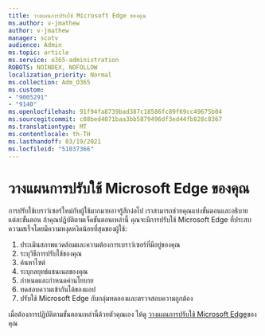 ```yaml
---
title: วางแผนการปรับใช้ Microsoft Edge ของคุณ
ms.author: v-jmathew
author: v-jmathew
manager: scotv
audience: Admin
ms.topic: article
ms.service: o365-administration
ROBOTS: NOINDEX, NOFOLLOW
localization_priority: Normal
ms.collection: Adm_O365
ms.custom:
- "9005291"
- "9140"
ms.openlocfilehash: 91f94fa8739bad387c18586fc89f69cc49675b04
ms.sourcegitcommit: c08bed4071baa3bb5879496df3ed44fb828c8367
ms.translationtype: MT
ms.contentlocale: th-TH
ms.lasthandoff: 03/19/2021
ms.locfileid: "51037366"
---
```

# <a name="plan-your-deployment-of-microsoft-edge"></a>วางแผนการปรับใช้ Microsoft Edge ของคุณ

การปรับใช้เบราว์เซอร์ใหม่กับผู้ใช้มากมายอาจรู้สึกง่อไป เราสามารถช่วยคุณแบ่งขั้นตอนและอธิบายแต่ละขั้นตอน ถ้าคุณปฏิบัติตามเจ็ดขั้นตอนเหล่านี้ คุณจะมีการปรับใช้ Microsoft Edge ที่ประสบความสเร็จโดยมีความหงุดหงิดน้อยที่สุดของผู้ใช้:

1. ประเมินสภาพแวดล้อมและความต้องการเบราว์เซอร์ที่มีอยู่ของคุณ
2. ระบุวิธีการปรับใช้ของคุณ
3. ค้นหาไซต์
4. ระบุกลยุทธ์แชนเนลของคุณ
5. กําหนดและกําหนดค่านโยบาย
6. ทดสอบความเข้ากันได้ของแอป
7. ปรับใช้ Microsoft Edge กับกลุ่มทดลองและตรวจสอบความถูกต้อง

เมื่อต้องการปฏิบัติตามขั้นตอนเหล่านี้ด้วยตัวคุณเอง ให้ดู [วางแผนการปรับใช้ Microsoft Edge](https://go.microsoft.com/fwlink/?linkid=2129990)ของคุณ
